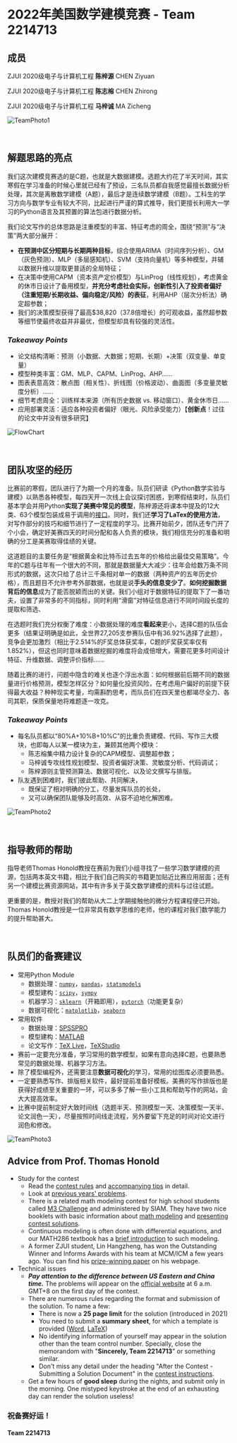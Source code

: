 # 2022年美国数学建模竞赛 - Team 2214713

## **成员**

ZJUI 2020级电子与计算机工程 **陈梓源** CHEN Ziyuan

ZJUI 2020级电子与计算机工程 **陈志榕** CHEN Zhirong

ZJUI 2020级电子与计算机工程 **马梓诚** MA Zicheng

![TeamPhoto1](Resources/Team_2214713_Photo1.jpg)

</br>

## **解题思路的亮点**

我们这次建模竞赛选的是C题，也就是大数据建模。选题大约花了半天时间，其实寒假在学习准备的时候心里就已经有了预设，三名队员都自我感觉最擅长数据分析处理，其次是离散数学建模（A题），最后才是连续数学建模（B题）。工科生的学习方向与数学专业有较大不同，比起进行严谨的算式推导，我们更擅长利用大一学习的Python语言及其预置的算法包进行数据分析。

我们论文写作的总体思路是注重模型的丰富、特征考虑的周全，围绕“预测”与“决策”两大部分展开：
- **在预测中区分短期与长期两种目标**，综合使用ARIMA（时间序列分析）、GM（灰色预测）、MLP（多层感知机）、SVM（支持向量机）等多种模型，并辅以数据升维以提取更普适的全局特征；
- 在决策中使用CAPM（资本资产定价模型）与LinProg（线性规划），考虑黄金的休市日设计了备用模型，**并充分考虑社会实际，创新性引入了投资者偏好（注重短期/长期收益、偏向稳定/风险）的表征**，利用AHP（层次分析法）确定超参数；
- 我们的决策模型获得了最高$38,820（37.8倍增长）的可观收益，虽然超参数等细节使最终收益并非最优，但模型却具有较强的灵活性。

### ***Takeaway Points***

- 论文结构清晰：预测（小数据、大数据；短期、长期）+决策（双变量、单变量）
- 模型种类丰富：GM、MLP、CAPM、LinProg、AHP……
- 图表表意高效：散点图（相关性）、折线图（价格波动）、曲面图（多变量灵敏度分析）……
- 细节考虑周全：训练样本来源（所有历史数据 vs. 移动窗口）、黄金休市日……
- 应用部署灵活：适应各种投资者偏好（眼光、风险承受能力）【**创新点**！过往的论文中并没有很多研究】

![FlowChart](2214713_SourceFile/Images/GlobalFlowChart.png)

</br>

## **团队攻坚的经历**

比赛前的寒假，团队进行了为期一个月的准备。队员们研读《Python数学实验与建模》以熟悉各种模型，每四天开一次线上会议探讨困惑，到寒假结束时，队员们基本学会并用Python**实现了美赛中常见的模型**，陈梓源还将课本中提及的12大类、63个模型包装成易于调用的[接口](Resources/python_math_modelling_api.py)。同时，我们还**学习了LaTex的使用方法**，对写作部分的技巧和细节进行了一定程度的学习。比赛开始前夕，团队还专门开了个小会，确定好美赛四天的时间分配和各人负责的模块，我们相信充分的准备和明确的分工是美赛取得佳绩的关键。

这道题目的主要任务是“根据黄金和比特币过去五年的价格给出最佳交易策略”。今年的C题与往年有一个很大的不同，那就是数据量大大减少：往年会给数万条不同形式的数据，这次只给了总计三千条相对单一的数据（两种资产的五年历史价格），而且题目不允许参考外部数据，也就是说**手头的信息变少了**。**如何挖掘数据背后的信息**成为了能否脱颖而出的关键。我们小组对于数据特征的提取下了一番功夫，设置了非常多的不同指标，同时利用“滑窗”对特征信息进行不同时间段长度的提取和筛选、

在选题时我们充分权衡了难度：小数据处理的难度**看起来**更小，选择C题的队伍会更多（结果证明确是如此，全世界27,205支参赛队伍中有36.92%选择了此题），竞争会更加激烈（相比于2.514%的F奖总体获奖率，C题的F奖获奖率仅有1.852%），但这也同时意味着数据挖掘的难度将会成倍增大，需要花更多时间设计特征、升维数据、调整评价指标……

随着比赛的进行，问题中隐含的难关也逐个浮出水面：如何根据前后期不同的数据量进行价格预测，模型怎样区分？如何量化投资风险，在考虑用户偏好的前提下获得最大收益？种种现实考量，均需斟酌思考，而队员们在四天里也都竭尽全力、各司其职，保质保量地将难题逐一攻克。

### ***Takeaway Points***

- 每名队员都以“80%A+10%B+10%C”的比重负责建模、代码、写作三大模块，也即每人以某一模块为主，兼顾其他两个模块：
    - 陈志榕集中精力设计复杂的CAPM模型、调整超参数；
    - 马梓诚专攻线性规划模型、投资者偏好决策、灵敏度分析、代码调试；
    - 陈梓源则主管预测算法、数据可视化、以及论文撰写与排版。
- 队友遇到困难时，我们彼此帮助、共同解决，
    - 既保证了相对明确的分工，尽量发挥队员的长处，
    - 又可以确保团队能够及时高效、从容不迫地化解困难。

![TeamPhoto2](Resources/Team_2214713_Photo3.jpg)

</br>

## **指导教师的帮助**

指导老师Thomas Honold教授在赛前为我们小组寻找了一些学习数学建模的资源，包括两本英文书籍，相比于我们自己购买的书籍更加贴近比赛应用层面；还有另一个建模比赛资源网站，其中有许多关于英文数学建模的资料与过往试题。

更重要的是，教授对我们的帮助从大二上学期接触他的微分方程课程便已开始。Thomas Honold教授是一位非常具有数学思维的老师，他的课程对我们数学能力的提升帮助甚大。

</br>

## **队员们的备赛建议**

- 常用Python Module
    - 数据处理：[`numpy`](https://numpy.org/doc/stable/user/index.html)，[`pandas`](https://pandas.pydata.org/docs/user_guide/index.html)，[`statsmodels`](https://www.statsmodels.org/stable/user-guide.html)
    - 模型建构：[`scipy`](https://scipy.github.io/devdocs/tutorial/index.html)，[`sympy`](https://docs.sympy.org/latest/tutorial/index.html)
    - 机器学习：[`sklearn`](https://scikit-learn.org/stable/user_guide.html)（开箱即用），[`pytorch`](https://pytorch.org/docs/stable/index.html)（功能更复杂）
    - 数据可视化：[`matplotlib`](https://matplotlib.org/stable/users/index.html)，[`seaborn`](https://seaborn.pydata.org/api.html)
- 常用软件
    - 数据处理：[SPSSPRO](https://www.spsspro.com/client)
    - 模型建构：[MATLAB](https://www.mathworks.com/downloads/matlab)
    - 论文写作：[TeX Live](https://mirror.ctan.org/systems/texlive/tlnet/install-tl-windows.exe)，[TeXStudio](https://sourceforge.net/projects/texstudio/files/latest/download)
- 赛前一定要充分准备，学习常用的数学模型，如果有意向选择C题，也要熟悉常见的数据处理、机器学习方法。
- 除了模型编程外，还需要注意**数据可视化**的学习，常用的绘图库必须要熟悉。
- 一定要熟悉写作、排版相关软件，最好提前准备好模板。美赛的写作排版也是获得好成绩至关重要的一环，可以多多了解一些小工具和帮助写作的网站，会大大提高效率。
- 比赛中提前制定好大致时间线（选题半天、预测模型一天、决策模型一天半、论文润色一天），尽量按照时间线走流程，另外要留下充足的时间对论文进行润色和修改。

![TeamPhoto3](Resources/Team_2214713_Photo4.jpg)

## **Advice from Prof. Thomas Honold**

- Study for the contest
    - Read the [contest rules](https://www.comap.com/undergraduate/contests/mcm/instructions.php) and [accompanying tips](https://www.comap.com/undergraduate/contests/mcm/flyer/MCM-ICM_Tips.pdf) in detail.
    - Look at [previous years' problems](https://www.comap.com/undergraduate/contests/mcm/previous-contests.php).
    - There is a related math modeling contest for high school students
    called [M3 Challenge](https://m3challenge.siam.org/resources) and administered by SIAM. They have two nice booklets with basic information about [math modeling](https://m3challenge.siam.org/sites/default/files/uploads/siam-guidebook-final-press.pdf) and [presenting contest solutions](https://m3challenge.siam.org/sites/default/files/uploads/siam-technical-guidebook-web.pdf). 
    - Continuous modeling is often done with differential equations, and our MATH286 textbook has a [brief introduction](Resources/boyce-diffeq-txtbk-modelling-excerpt.pdf) to such modeling. 
    - A former ZJUI student, Lin Hangzheng, has won the Outstanding Winner and Informs Awards with his team at MCM/ICM a few years ago. You can find his [prize-winning paper](https://www.hangzheng.info/files/mcmthesis-demo.pdf) on his webpage. 
- Technical issues
    - ***Pay attention to the difference between US Eastern and China time.*** The problems will appear on the [official website](https://www.comap.com/undergraduate/contests/mcm) at 6 a.m. GMT+8 on the first day of the contest. 
    - There are numerous rules regarding the format and submission of the solution. To name a few: 
        - There is now a **25 page limit** for the solution (introduced in 2021)
        - You need to submit a **summary sheet**, for which a template is provided ([Word](https://www.comap.com/undergraduate/contests/mcm/flyer/MCM-ICM_Summary.docx), [LaTeX](https://www.comap.com/undergraduate/contests/mcm/flyer/MCM-ICM_Summary.tex))
        - No identifying information of yourself may appear in the solution other than the team control number. Specially, close the memorandom with "**Sincerely, Team 2214713**" or something similar. 
        - Don't miss any detail under the heading "After     the Contest - Submitting a Solution Document" in the [contest instructions](https://www.comap.com/undergraduate/contests/mcm/instructions.php#VI). 
    - Get a few hours of **good sleep** during the nights, and submit only in the morning. One mistyped keystroke at the end of an exhausting day can render the solution useless! 

### **祝备赛好运！**
#### Team 2214713
